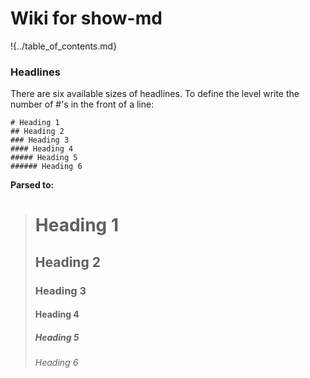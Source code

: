 # Wiki for show-md

!{../table_of_contents.md}

### Headlines
There are six available sizes of headlines. To define the level write
the number of #'s in the front of a line:

	# Heading 1
	## Heading 2
	### Heading 3
	#### Heading 4
	##### Heading 5
	###### Heading 6

**Parsed to:**

> # Heading 1
> ## Heading 2
> ### Heading 3
> #### Heading 4
> ##### Heading 5
> ###### Heading 6
